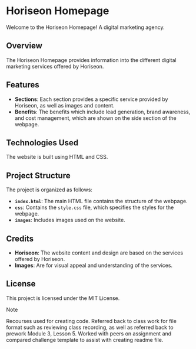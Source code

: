 # Horiseon Homepage

Welcome to the Horiseon Homepage! A digital marketing agency. 

## Overview

The Horiseon Homepage provides information into the different digital marketing services offered by Horiseon. 

## Features

- **Sections**: Each section provides a specific service provided by Horiseon, as well as images and content.
- **Benefits**: The benefits which include lead generation, brand awareness, and cost management, which are shown on the side section of the webpage. 

## Technologies Used

The website is built using HTML and CSS. 

## Project Structure

The project is organized as follows:

- **`index.html`**: The main HTML file contains the structure of the webpage.
- **`css`**: Contains the `style.css` file, which specifies the styles for the webpage.
- **`images`**: Includes images used on the website.

## Credits

- **Horiseon**: The website content and design are based on the services offered by Horiseon.
- **Images**: Are for visual appeal and understanding of the services. 

## License

This project is licensed under the MIT License. 

> [!NOTE]  
> Recourses used for creating code. Referred back to class work for file format such as reviewing class recording, as well as referred back to prework Module 3, Lesson 5. Worked with peers on assignment and compared challenge template to assist with creating readme file. 
